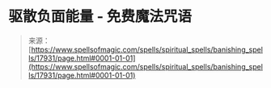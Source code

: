 <!--yml

category: 未分类

date: 2024-06-12 18:59:16

-->

# 驱散负面能量 - 免费魔法咒语

> 来源：[https://www.spellsofmagic.com/spells/spiritual_spells/banishing_spells/17931/page.html#0001-01-01](https://www.spellsofmagic.com/spells/spiritual_spells/banishing_spells/17931/page.html#0001-01-01)
